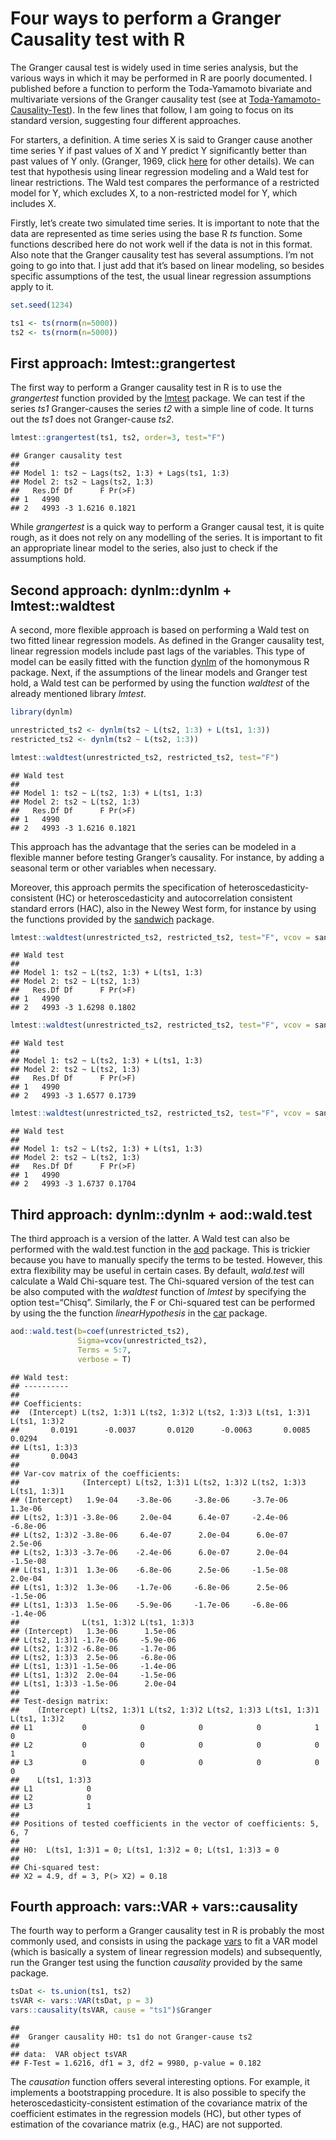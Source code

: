 Four ways to perform a Granger Causality test with R
================

The Granger causal test is widely used in time series analysis, but the
various ways in which it may be performed in R are poorly documented. I
published before a function to perform the Toda-Yamamoto bivariate and
multivariate versions of the Granger causality test (see at
[Toda-Yamamoto-Causality-Test](https://github.com/nicolarighetti/Toda-Yamamoto-Causality-Test/blob/main/README.md)).
In the few lines that follow, I am going to focus on its standard
version, suggesting four different approaches.

For starters, a definition. A time series X is said to Granger cause
another time series Y if past values of X and Y predict Y significantly
better than past values of Y only. (Granger, 1969, click
[here](https://github.com/nicolarighetti/Toda-Yamamoto-Causality-Test/blob/main/README.md)
for other details). We can test that hypothesis using linear regression
modeling and a Wald test for linear restrictions. The Wald test compares
the performance of a restricted model for Y, which excludes X, to a
non-restricted model for Y, which includes X.

Firstly, let’s create two simulated time series. It is important to note
that the data are represented as time series using the base R *ts*
function. Some functions described here do not work well if the data is
not in this format. Also note that the Granger causality test has
several assumptions. I’m not going to go into that. I just add that it’s
based on linear modeling, so besides specific assumptions of the test,
the usual linear regression assumptions apply to it.

``` r
set.seed(1234)

ts1 <- ts(rnorm(n=5000))
ts2 <- ts(rnorm(n=5000))
```

## First approach: lmtest::grangertest

The first way to perform a Granger causality test in R is to use the
*grangertest* function provided by the
[lmtest](https://cran.r-project.org/web/packages/lmtest/index.html)
package. We can test if the series *ts1* Granger-causes the series *t2*
with a simple line of code. It turns out the *ts1* does not
Granger-cause *ts2*.

``` r
lmtest::grangertest(ts1, ts2, order=3, test="F")
```

    ## Granger causality test
    ## 
    ## Model 1: ts2 ~ Lags(ts2, 1:3) + Lags(ts1, 1:3)
    ## Model 2: ts2 ~ Lags(ts2, 1:3)
    ##   Res.Df Df      F Pr(>F)
    ## 1   4990                 
    ## 2   4993 -3 1.6216 0.1821

While *grangertest* is a quick way to perform a Granger causal test, it
is quite rough, as it does not rely on any modelling of the series. It
is important to fit an appropriate linear model to the series, also just
to check if the assumptions hold.

## Second approach: dynlm::dynlm + lmtest::waldtest

A second, more flexible approach is based on performing a Wald test on
two fitted linear regression models. As defined in the Granger causality
test, linear regression models include past lags of the variables. This
type of model can be easily fitted with the function
[dynlm](https://cran.r-project.org/web/packages/dynlm/index.html) of the
homonymous R package. Next, if the assumptions of the linear models and
Granger test hold, a Wald test can be performed by using the function
*waldtest* of the already mentioned library *lmtest*.

``` r
library(dynlm)
```

``` r
unrestricted_ts2 <- dynlm(ts2 ~ L(ts2, 1:3) + L(ts1, 1:3))
restricted_ts2 <- dynlm(ts2 ~ L(ts2, 1:3))

lmtest::waldtest(unrestricted_ts2, restricted_ts2, test="F")                  
```

    ## Wald test
    ## 
    ## Model 1: ts2 ~ L(ts2, 1:3) + L(ts1, 1:3)
    ## Model 2: ts2 ~ L(ts2, 1:3)
    ##   Res.Df Df      F Pr(>F)
    ## 1   4990                 
    ## 2   4993 -3 1.6216 0.1821

This approach has the advantage that the series can be modeled in a
flexible manner before testing Granger’s causality. For instance, by
adding a seasonal term or other variables when necessary.

Moreover, this approach permits the specification of
heteroscedasticity-consistent (HC) or heteroscedasticity and
autocorrelation consistent standard errors (HAC), also in the Newey West
form, for instance by using the functions provided by the
[sandwich](https://cran.r-project.org/web/packages/sandwich/index.html)
package.

``` r
lmtest::waldtest(unrestricted_ts2, restricted_ts2, test="F", vcov = sandwich::vcovHC) 
```

    ## Wald test
    ## 
    ## Model 1: ts2 ~ L(ts2, 1:3) + L(ts1, 1:3)
    ## Model 2: ts2 ~ L(ts2, 1:3)
    ##   Res.Df Df      F Pr(>F)
    ## 1   4990                 
    ## 2   4993 -3 1.6298 0.1802

``` r
lmtest::waldtest(unrestricted_ts2, restricted_ts2, test="F", vcov = sandwich::vcovHAC) 
```

    ## Wald test
    ## 
    ## Model 1: ts2 ~ L(ts2, 1:3) + L(ts1, 1:3)
    ## Model 2: ts2 ~ L(ts2, 1:3)
    ##   Res.Df Df      F Pr(>F)
    ## 1   4990                 
    ## 2   4993 -3 1.6577 0.1739

``` r
lmtest::waldtest(unrestricted_ts2, restricted_ts2, test="F", vcov = sandwich::NeweyWest) 
```

    ## Wald test
    ## 
    ## Model 1: ts2 ~ L(ts2, 1:3) + L(ts1, 1:3)
    ## Model 2: ts2 ~ L(ts2, 1:3)
    ##   Res.Df Df      F Pr(>F)
    ## 1   4990                 
    ## 2   4993 -3 1.6737 0.1704

## Third approach: dynlm::dynlm + aod::wald.test

The third approach is a version of the latter. A Wald test can also be
performed with the wald.test function in the
[aod](https://cran.r-project.org/web/packages/aod/index.html) package.
This is trickier because you have to manually specify the terms to be
tested. However, this extra flexibility may be useful in certain cases.
By default, *wald.test* will calculate a Wald Chi-square test. The
Chi-squared version of the test can be also computed with the *waldtest*
function of *lmtest* by specifying the option test=“Chisq”. Similarly,
the F or Chi-squared test can be performed by using the the function
*linearHypothesis* in the
[car](https://cran.r-project.org/web/packages/car/index.html) package.

``` r
aod::wald.test(b=coef(unrestricted_ts2), 
               Sigma=vcov(unrestricted_ts2),
               Terms = 5:7,
               verbose = T)
```

    ## Wald test:
    ## ----------
    ## 
    ## Coefficients:
    ##  (Intercept) L(ts2, 1:3)1 L(ts2, 1:3)2 L(ts2, 1:3)3 L(ts1, 1:3)1 L(ts1, 1:3)2 
    ##       0.0191      -0.0037       0.0120      -0.0063       0.0085       0.0294 
    ## L(ts1, 1:3)3 
    ##       0.0043 
    ## 
    ## Var-cov matrix of the coefficients:
    ##              (Intercept) L(ts2, 1:3)1 L(ts2, 1:3)2 L(ts2, 1:3)3 L(ts1, 1:3)1
    ## (Intercept)   1.9e-04    -3.8e-06     -3.8e-06     -3.7e-06      1.3e-06    
    ## L(ts2, 1:3)1 -3.8e-06     2.0e-04      6.4e-07     -2.4e-06     -6.8e-06    
    ## L(ts2, 1:3)2 -3.8e-06     6.4e-07      2.0e-04      6.0e-07      2.5e-06    
    ## L(ts2, 1:3)3 -3.7e-06    -2.4e-06      6.0e-07      2.0e-04     -1.5e-08    
    ## L(ts1, 1:3)1  1.3e-06    -6.8e-06      2.5e-06     -1.5e-08      2.0e-04    
    ## L(ts1, 1:3)2  1.3e-06    -1.7e-06     -6.8e-06      2.5e-06     -1.5e-06    
    ## L(ts1, 1:3)3  1.5e-06    -5.9e-06     -1.7e-06     -6.8e-06     -1.4e-06    
    ##              L(ts1, 1:3)2 L(ts1, 1:3)3
    ## (Intercept)   1.3e-06      1.5e-06    
    ## L(ts2, 1:3)1 -1.7e-06     -5.9e-06    
    ## L(ts2, 1:3)2 -6.8e-06     -1.7e-06    
    ## L(ts2, 1:3)3  2.5e-06     -6.8e-06    
    ## L(ts1, 1:3)1 -1.5e-06     -1.4e-06    
    ## L(ts1, 1:3)2  2.0e-04     -1.5e-06    
    ## L(ts1, 1:3)3 -1.5e-06      2.0e-04    
    ## 
    ## Test-design matrix:
    ##    (Intercept) L(ts2, 1:3)1 L(ts2, 1:3)2 L(ts2, 1:3)3 L(ts1, 1:3)1 L(ts1, 1:3)2
    ## L1           0            0            0            0            1            0
    ## L2           0            0            0            0            0            1
    ## L3           0            0            0            0            0            0
    ##    L(ts1, 1:3)3
    ## L1            0
    ## L2            0
    ## L3            1
    ## 
    ## Positions of tested coefficients in the vector of coefficients: 5, 6, 7 
    ## 
    ## H0:  L(ts1, 1:3)1 = 0; L(ts1, 1:3)2 = 0; L(ts1, 1:3)3 = 0 
    ## 
    ## Chi-squared test:
    ## X2 = 4.9, df = 3, P(> X2) = 0.18

## Fourth approach: vars::VAR + vars::causality

The fourth way to perform a Granger causality test in R is probably the
most commonly used, and consists in using the package
[vars](https://cran.r-project.org/web/packages/vars/index.html) to fit a
VAR model (which is basically a system of linear regression models) and
subsequently, run the Granger test using the function *causality*
provided by the same package.

``` r
tsDat <- ts.union(ts1, ts2) 
tsVAR <- vars::VAR(tsDat, p = 3)
vars::causality(tsVAR, cause = "ts1")$Granger
```

    ## 
    ##  Granger causality H0: ts1 do not Granger-cause ts2
    ## 
    ## data:  VAR object tsVAR
    ## F-Test = 1.6216, df1 = 3, df2 = 9980, p-value = 0.182

The *causation* function offers several interesting options. For
example, it implements a bootstrapping procedure. It is also possible to
specify the heteroscedasticity-consistent estimation of the covariance
matrix of the coefficient estimates in the regression models (HC), but
other types of estimation of the covariance matrix (e.g., HAC) are not
supported.
